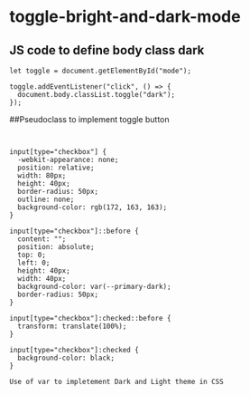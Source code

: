 # toggle-bright-and-dark-mode

## JS code to define body class dark 


``` 
let toggle = document.getElementById("mode");

toggle.addEventListener("click", () => {
  document.body.classList.toggle("dark");
});

```

##Pseudoclass to implement toggle button 

```shell


input[type="checkbox"] {
  -webkit-appearance: none;
  position: relative;
  width: 80px;
  height: 40px;
  border-radius: 50px;
  outline: none;
  background-color: rgb(172, 163, 163);
}

input[type="checkbox"]::before {
  content: "";
  position: absolute;
  top: 0;
  left: 0;
  height: 40px;
  width: 40px;
  background-color: var(--primary-dark);
  border-radius: 50px;
}

input[type="checkbox"]:checked::before {
  transform: translate(100%);
}

input[type="checkbox"]:checked {
  background-color: black;
}

```

`Use of var to impletement Dark and Light theme in CSS` 

